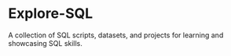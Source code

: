 # Explore-SQL
A collection of SQL scripts, datasets, and projects for learning and showcasing SQL skills.
